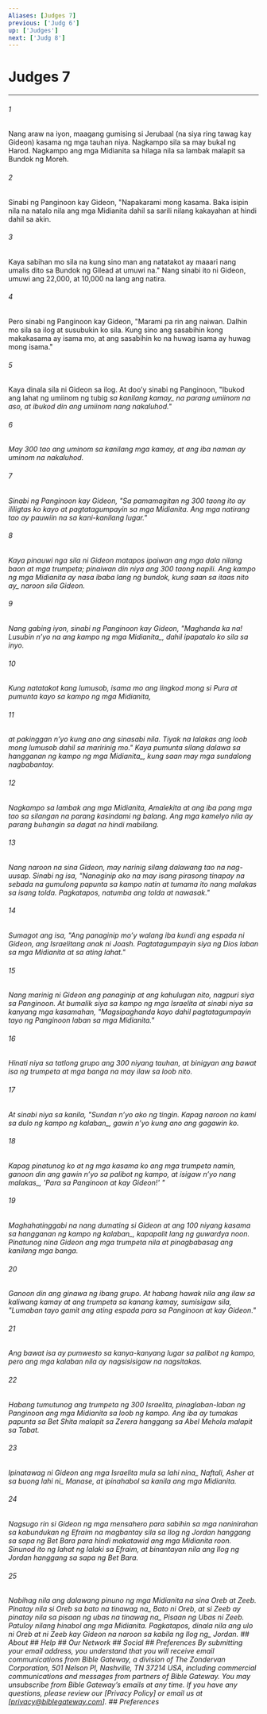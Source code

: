 ```yaml
---
Aliases: [Judges 7]
previous: ['Judg 6']
up: ['Judges']
next: ['Judg 8']
---
```

# Judges 7

***






















###### 1 










Nang araw na iyon, maagang gumising si Jerubaal (na siya ring tawag kay Gideon) kasama ng mga tauhan niya. Nagkampo sila sa may bukal ng Harod. Nagkampo ang mga Midianita sa hilaga nila sa lambak malapit sa Bundok ng Moreh. 





















###### 2 










Sinabi ng Panginoon kay Gideon, "Napakarami mong kasama. Baka isipin nila na natalo nila ang mga Midianita dahil sa sarili nilang kakayahan at hindi dahil sa akin. 





















###### 3 










Kaya sabihan mo sila na kung sino man ang natatakot ay maaari nang umalis dito sa Bundok ng Gilead at umuwi na." Nang sinabi ito ni Gideon, umuwi ang 22,000, at 10,000 na lang ang natira. 





















###### 4 










Pero sinabi ng Panginoon kay Gideon, "Marami pa rin ang naiwan. Dalhin mo sila sa ilog at susubukin ko sila. Kung sino ang sasabihin kong makakasama ay isama mo, at ang sasabihin ko na huwag isama ay huwag mong isama." 





















###### 5 










Kaya dinala sila ni Gideon sa ilog. At dooʼy sinabi ng Panginoon, "Ibukod ang lahat ng umiinom ng tubig <i class="trans-change">sa kanilang kamay_ na parang umiinom na aso, at ibukod din ang umiinom nang nakaluhod." 





















###### 6 










May 300 tao ang uminom sa kanilang mga kamay, at ang iba naman ay uminom na nakaluhod. 





















###### 7 










Sinabi ng Panginoon kay Gideon, "Sa pamamagitan ng 300 taong ito ay ililigtas ko kayo at pagtatagumpayin sa mga Midianita. Ang mga natirang tao ay pauwiin na sa kani-kanilang lugar." 





















###### 8 










Kaya pinauwi nga sila ni Gideon matapos ipaiwan ang mga dala nilang baon at mga trumpeta; pinaiwan din niya ang 300 taong napili. Ang kampo ng mga Midianita ay nasa ibaba lang ng bundok, kung saan <i class="trans-change">sa itaas nito ay_ naroon sila Gideon. 





















###### 9 










Nang gabing iyon, sinabi ng Panginoon kay Gideon, "Maghanda ka na! Lusubin nʼyo na ang kampo <i class="trans-change">ng mga Midianita_, dahil ipapatalo ko sila sa inyo. 





















###### 10 










Kung natatakot kang lumusob, isama mo ang lingkod mong si Pura at pumunta kayo sa kampo ng mga Midianita, 





















###### 11 










at pakinggan nʼyo kung ano ang sinasabi nila. Tiyak na lalakas ang loob mong lumusob dahil sa maririnig mo." Kaya pumunta silang dalawa sa hangganan ng kampo <i class="trans-change">ng mga Midianita_, kung saan may mga sundalong nagbabantay. 





















###### 12 










Nagkampo sa lambak ang mga Midianita, Amalekita at ang iba pang mga tao sa silangan na parang kasindami ng balang. Ang mga kamelyo nila ay parang buhangin sa dagat na hindi mabilang. 





















###### 13 










Nang naroon na sina Gideon, may narinig silang dalawang tao na nag-uusap. Sinabi ng isa, "Nanaginip ako na may isang pirasong tinapay na sebada na gumulong papunta sa kampo natin at tumama ito nang malakas sa isang tolda. Pagkatapos, natumba ang tolda at nawasak." 





















###### 14 










Sumagot ang isa, "Ang panaginip moʼy walang iba kundi ang espada ni Gideon, ang Israelitang anak ni Joash. Pagtatagumpayin siya ng Dios laban sa mga Midianita at sa ating lahat." 





















###### 15 










Nang marinig ni Gideon ang panaginip at ang kahulugan nito, nagpuri siya sa Panginoon. At bumalik siya sa kampo ng mga Israelita at sinabi niya sa kanyang mga kasamahan, "Magsipaghanda kayo dahil pagtatagumpayin tayo ng Panginoon laban sa mga Midianita." 





















###### 16 










Hinati niya sa tatlong grupo ang 300 niyang tauhan, at binigyan ang bawat isa ng trumpeta at mga banga na may ilaw sa loob nito. 





















###### 17 










At sinabi niya sa kanila, "Sundan nʼyo ako ng tingin. Kapag naroon na kami sa dulo ng kampo <i class="trans-change">ng kalaban_, gawin nʼyo kung ano ang gagawin ko. 





















###### 18 










Kapag pinatunog ko at ng mga kasama ko ang mga trumpeta namin, ganoon din ang gawin nʼyo sa palibot ng kampo, at isigaw nʼyo <i class="trans-change">nang malakas_, 'Para sa Panginoon at kay Gideon!' " 





















###### 19 










Maghahatinggabi na nang dumating si Gideon at ang 100 niyang kasama sa hangganan ng kampo <i class="trans-change">ng kalaban_, kapapalit lang ng guwardya noon. Pinatunog nina Gideon ang mga trumpeta nila at pinagbabasag ang kanilang mga banga. 





















###### 20 










Ganoon din ang ginawa ng ibang grupo. At habang hawak nila ang ilaw sa kaliwang kamay at ang trumpeta sa kanang kamay, sumisigaw sila, "Lumaban tayo gamit ang ating espada para sa Panginoon at kay Gideon." 





















###### 21 










Ang bawat isa ay pumwesto sa kanya-kanyang lugar sa palibot ng kampo, pero ang mga kalaban nila ay nagsisisigaw na nagsitakas. 





















###### 22 










Habang tumutunog ang trumpeta ng 300 Israelita, pinaglaban-laban ng Panginoon ang mga Midianita sa loob ng kampo. Ang iba ay tumakas papunta sa Bet Shita malapit sa Zerera hanggang sa Abel Mehola malapit sa Tabat. 





















###### 23 










Ipinatawag ni Gideon ang mga Israelita mula sa <i class="trans-change">lahi nina_ Naftali, Asher at sa buong <i class="trans-change">lahi ni_ Manase, at ipinahabol sa kanila ang mga Midianita. 





















###### 24 










Nagsugo rin si Gideon ng mga mensahero para sabihin sa mga naninirahan sa kabundukan ng Efraim na magbantay sila sa Ilog ng Jordan hanggang sa sapa ng Bet Bara para hindi makatawid ang mga Midianita roon. Sinunod ito ng lahat ng lalaki sa Efraim, at binantayan nila ang Ilog ng Jordan hanggang sa sapa ng Bet Bara. 





















###### 25 










Nabihag nila ang dalawang pinuno ng mga Midianita na sina Oreb at Zeeb. Pinatay nila si Oreb sa <i class="trans-change">bato na tinawag na_ Bato ni Oreb, at si Zeeb ay pinatay nila sa <i class="trans-change">pisaan ng ubas na tinawag na_ Pisaan ng Ubas ni Zeeb. Patuloy nilang hinabol ang mga Midianita. Pagkatapos, dinala nila ang ulo ni Oreb at ni Zeeb kay Gideon na naroon sa kabila ng <i class="trans-change">Ilog ng_ Jordan. ## About ## Help ## Our Network ## Social ## Preferences By submitting your email address, you understand that you will receive email communications from Bible Gateway, a division of The Zondervan Corporation, 501 Nelson Pl, Nashville, TN 37214 USA, including commercial communications and messages from partners of Bible Gateway. You may unsubscribe from Bible Gateway&rsquo;s emails at any time. If you have any questions, please review our [Privacy Policy] or email us at [privacy@biblegateway.com]. ## Preferences
